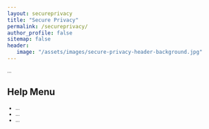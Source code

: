 ```yaml
---
layout: secureprivacy
title: "Secure Privacy"
permalink: /secureprivacy/
author_profile: false
sitemap: false
header: 
   image: "/assets/images/secure-privacy-header-background.jpg" 
---
```

<p style="font-size:0.80em; margin-top:0; margin-bottom: 0;">
...
</p>
  
<h2>Help Menu</h2>
<ul style="font-size:0.80em;">
  <li>...</li>
  <li>...</li>
  <li>...</li>
</ul>
